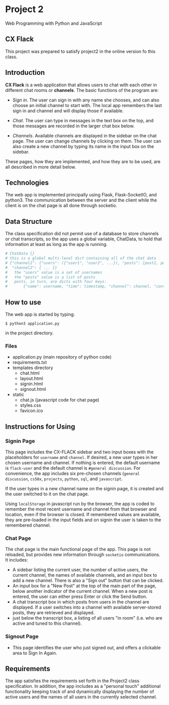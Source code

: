 # Project 2

Web Programming with Python and JavaScript

## CX Flack

This project was prepared to satisfy project2 in the online version fo this class.

## Introduction

**CX Flack** is a web application that allows users to chat with each other in different chat rooms or **channels**. The basic functions of the program are:

- *Sign in*. The user can sign in with any name she chooses, and can also choose an initial channel to start with. The local app remembers the last sign in and channel and will display those if available.

- *Chat*. The user can type in messages in the text box on the top, and those messages are recorded in the larger chat box below.

- *Channels*. Available channels are displayed in the sidebar on the chat page. The user can change channels by clicking on them. The user can also create a new channel by typing its name in the input box on the sidebar.

These pages, how they are implemented, and how they are to be used, are all described in more detail below.

## Technologies

The web app is implemented principally using Flask, Flask-SocketIO, and python3. The communication between the server and the client while the client is on the chat page is all done through socketio.

## Data Structure

The class specification did not permit use of a database to store channels or chat transcripts, so the app uses a global variable, ChatData, to hold that information at least as long as the app is running.

```python
# ChatData {}
# this is a global multi-level dict containing all of the chat data
# {"channel1": {"users": ({"user1", "user2", ...}), "posts": [post1, post2, ... ]},
#  "channel2": { ... }}
#   the "users" value is a set of usernames
#   the "posts" value is a list of posts
#   posts, in turn, are dicts with four keys:
#       {"name": username, "time": timestamp, "channel": channel, "content": text of post}
```

## How to use

The web app is started by typing:

```shell
$ python3 application.py
```

in the project directory.

### Files

- application.py (main repository of python code)
- requirements.txt
- templates directory
  - chat.html
  - layout.html
  - signin.html
  - signout.html
- static
  - chat.js   (javascript code for chat page)
  - styles.css
  - favicon.ico

## Instructions for Using

### Signin Page

This page includes the CX-FLACK sidebar and two input boxes with the placeholders for `username` and `channel`. If desired, a new user types in her chosen username and channel. If nothing is entered, the default username is `flack-user` and the default channel is `#general discussion`. For convenience, the app includes six pre-chosen channels (`general discussion`, `cs50x`, `projects`, `python`, `sql`, and `javascript`.

If the user types in a new channel name on the signin page, it is created and the user switched to it on the chat page.

Using `localStorage` in javascript run by the browser, the app is coded to remember the most recent username and channel from that browser and location, even if the browser is closed. If remembered values are available, they are pre-loaded in the input fields and on signin the user is taken to the remembered channel.

### Chat Page

The chat page is the main functional page of the app. This page is not reloaded, but provides new information through `socketio` communications. It includes:

- A sidebar listing the current user, the number of active users, the current channel, the names of available channels, and an input box to add a new channel. There is also a "Sign out" button that can be clicked.
- An input box for a "New Post" at the top of the main part of the page, below another indicator of the current channel. When a new post is entered, the user can either press Enter or click the Send button.
- A chat transcript box in which posts from users in the channel are displayed. If a user switches into a channel with available server-stored posts, they are retrieved and displayed.
- just below the transcript box, a listing of all users "in room" (i.e. who are active and tuned to this channel).

### Signout Page

- This page identifies the user who just signed out, and offers a clickable area to Sign In Again.

## Requirements

The app satisfies the requirements set forth in the Project2 class specification. In addition, the app includes as a "personal touch" additional functionality keeping track of and dynamically displaying the number of active users and the names of all users in the currently selected channel.
